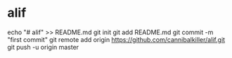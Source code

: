 # alif
echo "# alif" >> README.md
git init
git add README.md
git commit -m "first commit"
git remote add origin https://github.com/cannibalkiller/alif.git
git push -u origin master
